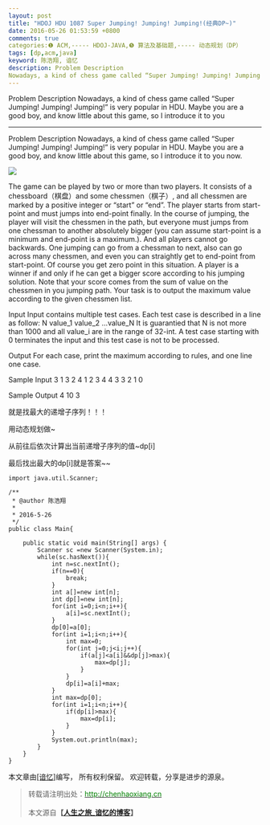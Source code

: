 ```yaml
---
layout: post
title: "HDOJ HDU 1087 Super Jumping! Jumping! Jumping!(经典DP~)"
date: 2016-05-26 01:53:59 +0800
comments: true
categories:❶ ACM,----- HDOJ-JAVA,❺ 算法及基础题,----- 动态规划（DP）
tags: [dp,acm,java]
keyword: 陈浩翔, 谙忆
description: Problem Description 
Nowadays, a kind of chess game called “Super Jumping! Jumping! Jumping!” is very popular in HDU. Maybe you are a good boy, and know little about this game, so I introduce it to you 
---
```



Problem Description 
Nowadays, a kind of chess game called “Super Jumping! Jumping! Jumping!” is very popular in HDU. Maybe you are a good boy, and know little about this game, so I introduce it to you
<!-- more -->
----------

Problem Description
Nowadays, a kind of chess game called “Super Jumping! Jumping! Jumping!” is very popular in HDU. Maybe you are a good boy, and know little about this game, so I introduce it to you now.

![](http://img.blog.csdn.net/20160526015110476)



The game can be played by two or more than two players. It consists of a chessboard（棋盘）and some chessmen（棋子）, and all chessmen are marked by a positive integer or “start” or “end”. The player starts from start-point and must jumps into end-point finally. In the course of jumping, the player will visit the chessmen in the path, but everyone must jumps from one chessman to another absolutely bigger (you can assume start-point is a minimum and end-point is a maximum.). And all players cannot go backwards. One jumping can go from a chessman to next, also can go across many chessmen, and even you can straightly get to end-point from start-point. Of course you get zero point in this situation. A player is a winner if and only if he can get a bigger score according to his jumping solution. Note that your score comes from the sum of value on the chessmen in you jumping path.
Your task is to output the maximum value according to the given chessmen list.

 

Input
Input contains multiple test cases. Each test case is described in a line as follow:
N value_1 value_2 …value_N 
It is guarantied that N is not more than 1000 and all value_i are in the range of 32-int.
A test case starting with 0 terminates the input and this test case is not to be processed.

 

Output
For each case, print the maximum according to rules, and one line one case.

 

Sample Input
3 1 3 2
4 1 2 3 4
4 3 3 2 1
0
 

Sample Output
4
10
3


就是找最大的递增子序列！！！

用动态规划做~

从前往后依次计算出当前递增子序列的值~dp[i]

最后找出最大的dp[i]就是答案~~


```
import java.util.Scanner;

/**
 * @author 陈浩翔
 *
 * 2016-5-26
 */
public class Main{

	public static void main(String[] args) {
		Scanner sc =new Scanner(System.in);
		while(sc.hasNext()){
			int n=sc.nextInt();
			if(n==0){
				break;
			}
			int a[]=new int[n];
			int dp[]=new int[n];
			for(int i=0;i<n;i++){
				a[i]=sc.nextInt();
			}
			dp[0]=a[0];
			for(int i=1;i<n;i++){
				int max=0;
				for(int j=0;j<i;j++){
					if(a[j]<a[i]&&dp[j]>max){
						max=dp[j];
					}
				}
				dp[i]=a[i]+max;
			}
			int max=dp[0];
			for(int i=1;i<n;i++){
				if(dp[i]>max){
					max=dp[i];
				}
			}
			System.out.println(max);
		}
	}
}

```

本文章由<a href="http://chenhaoxiang.cn/">[谙忆]</a>编写， 所有权利保留。 
欢迎转载，分享是进步的源泉。
<blockquote cite='陈浩翔'>
<p background-color='#D3D3D3'>转载请注明出处：<a href='http://chenhaoxiang.cn'><font color="green">http://chenhaoxiang.cn</font></a><br><br>
本文源自<strong>【<a href='http://chenhaoxiang.cn' target='_blank'>人生之旅_谙忆的博客</a>】</strong></p>
</blockquote>
